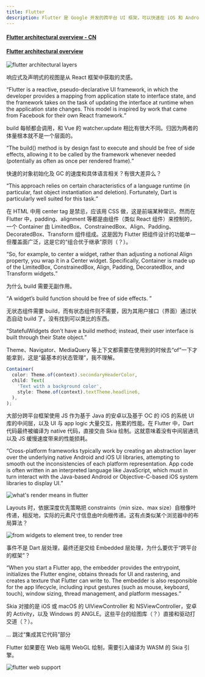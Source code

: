 ```yaml
---
title: Flutter
description: Flutter 是 Google 开发的跨平台 UI 框架，可以快速在 iOS 和 Android 上构建高质量的原生用户界面。
---
```


#### [Flutter architectural overview - CN](https://flutter.cn/docs/resources/architectural-overview)

#### [Flutter architectural overview](https://docs.flutter.dev/resources/architectural-overview)

![flutter architectural layers](https://mgear-image.oss-cn-shanghai.aliyuncs.com/image/other/20220615164750.png?type=win11-square)

响应式及声明式的视图是从 React 框架中获取的灵感。

<q>Flutter is a reactive, pseudo-declarative UI framework, in which the developer provides a mapping from application state to interface state, and the framework takes on the task of updating the interface at runtime when the application state changes. This model is inspired by work that came from Facebook for their own React framework.</q>

build 每帧都会调用，和 Vue 的 watcher.update 相比有很大不同。归因为两者的体量根本就不是一个层面的。

<q>The build() method is by design fast to execute and should be free of side effects, allowing it to be called by the framework whenever needed (potentially as often as once per rendered frame).</q>

快速的对象初始化及 GC 的速度和具体语言相关？有很大差异么？

<q>This approach relies on certain characteristics of a language runtime (in particular, fast object instantiation and deletion). Fortunately, Dart is particularly well suited for this task.</q>

在 HTML 中用 center tag 是禁忌，应该用 CSS 做，这是前端某种常识。然而在 Flutter 中，padding、alignment 等都是由组件（类似 React 组件）来控制的，一个 Container 由 LimitedBox、ConstrainedBox、Align、Padding、DecoratedBox、Transform 组件组成。这是因为 Flutter 把组件设计的功能单一但覆盖面广泛，这是它的“组合优于继承”原则（？）。

<q>So, for example, to center a widget, rather than adjusting a notional Align property, you wrap it in a Center widget. Specifically, Container is made up of the LimitedBox, ConstrainedBox, Align, Padding, DecoratedBox, and Transform widgets.</q>

为什么 build 需要无副作用。

<q>A widget’s build function should be free of side effects. </q>

无状态组件需要 build，而有状态组件则不需要，因为其用户接口（界面）通过状态自动 build 了。没有找到可以类比的东西。

<q>StatefulWidgets don’t have a build method; instead, their user interface is built through their State object.</q>

Theme、Navigator、MediaQuery 等上下文都需要在使用到的时候去“of”一下才能拿到，这是“最基本的状态管理”，我不理解。

```js
Container(
  color: Theme.of(context).secondaryHeaderColor,
  child: Text(
    'Text with a background color',
    style: Theme.of(context).textTheme.headline6,
  ),
);
```

大部分跨平台框架使用 JS 作为基于 Java 的安卓以及基于 OC 的 iOS 的系统 UI 库的中间层，以及 UI 与 app logic 大量交互，拖累的性能。在 Flutter 中，Dart 代码最终被编译为 native 代码，直接交由 Skia 绘制。这就意味着没有中间层通讯以及 JS 缓慢速度带来的性能损耗。

<q>Cross-platform frameworks typically work by creating an abstraction layer over the underlying native Android and iOS UI libraries, attempting to smooth out the inconsistencies of each platform representation. App code is often written in an interpreted language like JavaScript, which must in turn interact with the Java-based Android or Objective-C-based iOS system libraries to display UI.</q>

![what's render means in flutter](https://mgear-image.oss-cn-shanghai.aliyuncs.com/image/other/20220615164637.png)

Layouts 时，依据深度优先策略把 constraints（min size、max size）自根像叶传递，相反地，实际的元素尺寸信息由叶向根传递。这有点类似某个浏览器中的布局算法？

![from widgets to element tree, to render tree](https://mgear-image.oss-cn-shanghai.aliyuncs.com/image/other/20220615164604.png)

事件不是 Dart 层处理，最终还是交给 Embedded 层处理，为什么要优于“跨平台的框架”？

<q>When you start a Flutter app, the embedder provides the entrypoint, initializes the Flutter engine, obtains threads for UI and rastering, and creates a texture that Flutter can write to. The embedder is also responsible for the app lifecycle, including input gestures (such as mouse, keyboard, touch), window sizing, thread management, and platform messages.</q>

Skia 对接的是 iOS 或 macOS 的 UIViewController 和 NSViewController，安卓的 Activity，以及 Windows 的 ANGLE。这些平台的绘图库（？）直接和驱动打交道（？）。

... 跳过“集成其它代码”部分

Flutter 如果要在 Web 端用 WebGL 绘制，需要引入编译为 WASM 的 Skia 引擎。

![flutter web support](https://mgear-image.oss-cn-shanghai.aliyuncs.com/image/other/20220615164818.png?type=win11-square)
